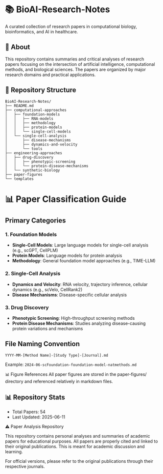 # 📚 BioAI-Research-Notes
A curated collection of research papers in computational biology, bioinformatics, and AI in healthcare.

## 📖 About
This repository contains summaries and critical analyses of research papers focusing on the intersection of artificial intelligence, computational methods, and biological sciences. The papers are organized by major research domains and practical applications.

## 📁 Repository Structure
```
BioAI-Research-Notes/
├── README.md
├── computational-approaches
│   ├── foundation-models
│   │   ├── RNA-models
│   │   ├── methodology
│   │   ├── protein-models
│   │   └── single-cell-models
│   └── single-cell-analysis
│       ├── disease-mechanisms
│       ├── dynamics-and-velocity
│       └── tools
├── engineering-approaches
│   ├── drug-discovery
│   │   ├── phenotypic-screening
│   │   └── protein-disease-mechanisms
│   └── synthetic-biology
├── paper-figures
└── templates

```

# 📊 Paper Classification Guide

## Primary Categories

### 1. Foundation Models
- **Single-Cell Models**: Large language models for single-cell analysis (e.g., scGPT, CellPLM)
- **Protein Models**: Language models for protein analysis
- **Methodology**: General foundation model approaches (e.g., TIME-LLM)

### 2. Single-Cell Analysis
- **Dynamics and Velocity**: RNA velocity, trajectory inference, cellular dynamics (e.g., scVelo, CellRank2)
- **Disease Mechanisms**: Disease-specific cellular analysis

### 3. Drug Discovery
- **Phenotypic Screening**: High-throughput screening methods
- **Protein Disease Mechanisms**: Studies analyzing disease-causing protein variations and mechanisms

## File Naming Convention
```
YYYY-MM-[Method Name]-[Study Type]-[Journal].md
```
Example: `2024-06-scFoundation-foundation-model-natmethods.md`


📊 Figure References
All paper figures are stored in the paper-figures/ directory and referenced relatively in markdown files.

## 📊 Repository Stats
- Total Papers: 54
- Last Updated: 2025-06-11

⚠️ Paper Analysis Repository

This repository contains personal analyses and summaries of academic papers for educational purposes. All papers are properly cited and linked to their original publications. This is meant for academic discussion and learning.

For official versions, please refer to the original publications through their respective journals.

